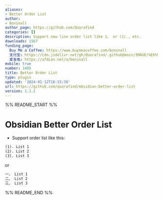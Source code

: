 ```yaml
---
aliases:
- Better Order List
author:
- Boninall
author_page: https://github.com/Quorafind
categories: []
description: Support new line order list like 1、 or (1)., etc.
downloads: 1567
funding_page:
  Buy Me a Coffee: https://www.buymeacoffee.com/boninall
  支付宝: https://cdn.jsdelivr.net/gh/Quorafind/.github@main/IMAGE/%E6%94%AF%E4%BB%98%E5%AE%9D%E4%BB%98%E6%AC%BE%E7%A0%81.jpg
  爱发电: https://afdian.net/a/boninall
mobile: true
number: 1405
title: Better Order List
type: plugin
updated: '2024-01-12T18:15:38'
url: https://github.com/quorafind/obsidian-better-order-list
version: 1.1.1
---
```


%% README_START %%

# Obsidian Better Order List

- Support order list like this:

```markdown
(1). List 1
(2). List 2
(3). List 3
```

or

```markdown
一、 List 1
二、 List 2
三、 List 3
```



%% README_END %%